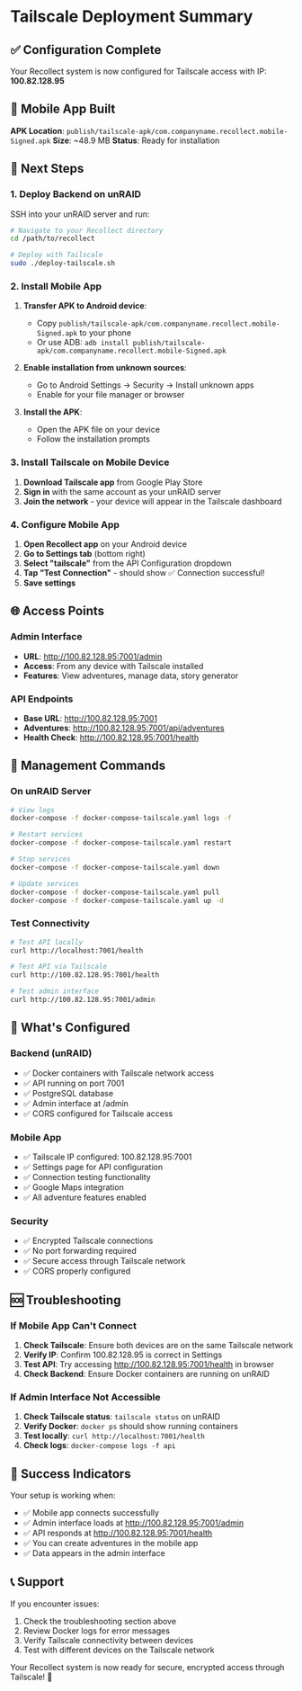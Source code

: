 # Tailscale Deployment Summary

## ✅ Configuration Complete

Your Recollect system is now configured for Tailscale access with IP: **100.82.128.95**

## 📱 Mobile App Built

**APK Location**: `publish/tailscale-apk/com.companyname.recollect.mobile-Signed.apk`
**Size**: ~48.9 MB
**Status**: Ready for installation

## 🚀 Next Steps

### 1. Deploy Backend on unRAID
SSH into your unRAID server and run:
```bash
# Navigate to your Recollect directory
cd /path/to/recollect

# Deploy with Tailscale
sudo ./deploy-tailscale.sh
```

### 2. Install Mobile App
1. **Transfer APK to Android device**:
   - Copy `publish/tailscale-apk/com.companyname.recollect.mobile-Signed.apk` to your phone
   - Or use ADB: `adb install publish/tailscale-apk/com.companyname.recollect.mobile-Signed.apk`

2. **Enable installation from unknown sources**:
   - Go to Android Settings → Security → Install unknown apps
   - Enable for your file manager or browser

3. **Install the APK**:
   - Open the APK file on your device
   - Follow the installation prompts

### 3. Install Tailscale on Mobile Device
1. **Download Tailscale app** from Google Play Store
2. **Sign in** with the same account as your unRAID server
3. **Join the network** - your device will appear in the Tailscale dashboard

### 4. Configure Mobile App
1. **Open Recollect app** on your Android device
2. **Go to Settings tab** (bottom right)
3. **Select "tailscale"** from the API Configuration dropdown
4. **Tap "Test Connection"** - should show ✅ Connection successful!
5. **Save settings**

## 🌐 Access Points

### Admin Interface
- **URL**: http://100.82.128.95:7001/admin
- **Access**: From any device with Tailscale installed
- **Features**: View adventures, manage data, story generator

### API Endpoints
- **Base URL**: http://100.82.128.95:7001
- **Adventures**: http://100.82.128.95:7001/api/adventures
- **Health Check**: http://100.82.128.95:7001/health

## 🔧 Management Commands

### On unRAID Server
```bash
# View logs
docker-compose -f docker-compose-tailscale.yaml logs -f

# Restart services
docker-compose -f docker-compose-tailscale.yaml restart

# Stop services
docker-compose -f docker-compose-tailscale.yaml down

# Update services
docker-compose -f docker-compose-tailscale.yaml pull
docker-compose -f docker-compose-tailscale.yaml up -d
```

### Test Connectivity
```bash
# Test API locally
curl http://localhost:7001/health

# Test API via Tailscale
curl http://100.82.128.95:7001/health

# Test admin interface
curl http://100.82.128.95:7001/admin
```

## 🎯 What's Configured

### Backend (unRAID)
- ✅ Docker containers with Tailscale network access
- ✅ API running on port 7001
- ✅ PostgreSQL database
- ✅ Admin interface at /admin
- ✅ CORS configured for Tailscale access

### Mobile App
- ✅ Tailscale IP configured: 100.82.128.95:7001
- ✅ Settings page for API configuration
- ✅ Connection testing functionality
- ✅ Google Maps integration
- ✅ All adventure features enabled

### Security
- ✅ Encrypted Tailscale connections
- ✅ No port forwarding required
- ✅ Secure access through Tailscale network
- ✅ CORS properly configured

## 🆘 Troubleshooting

### If Mobile App Can't Connect
1. **Check Tailscale**: Ensure both devices are on the same Tailscale network
2. **Verify IP**: Confirm 100.82.128.95 is correct in Settings
3. **Test API**: Try accessing http://100.82.128.95:7001/health in browser
4. **Check Backend**: Ensure Docker containers are running on unRAID

### If Admin Interface Not Accessible
1. **Check Tailscale status**: `tailscale status` on unRAID
2. **Verify Docker**: `docker ps` should show running containers
3. **Test locally**: `curl http://localhost:7001/health`
4. **Check logs**: `docker-compose logs -f api`

## 🎉 Success Indicators

Your setup is working when:
- ✅ Mobile app connects successfully
- ✅ Admin interface loads at http://100.82.128.95:7001/admin
- ✅ API responds at http://100.82.128.95:7001/health
- ✅ You can create adventures in the mobile app
- ✅ Data appears in the admin interface

## 📞 Support

If you encounter issues:
1. Check the troubleshooting section above
2. Review Docker logs for error messages
3. Verify Tailscale connectivity between devices
4. Test with different devices on the Tailscale network

Your Recollect system is now ready for secure, encrypted access through Tailscale! 🚀
